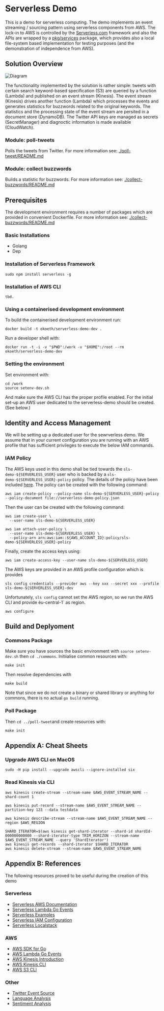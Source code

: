 # Serverless Demo

This is a demo for serverless computing. The demo implements an event streaming / sourcing
pattern using serverless components from AWS. The lock-in to AWS is controlled by the
[Serverless.com](https://serverless.com) framework and also the APIs are wrapped by a
[pkg/services](https://github.com/okoeth/serverless-demo/tree/master/commons/pkg/services) package,
which provides also a local file-system based implementation for testing purposes (and the
demonstration of independence from AWS).

## Solution Overview

![Diagram](https://drive.google.com/uc?authuser=0&id=1PxxyRGoLRru2y8I9RnnU0nVsQHXMdMlQ&export=download)

The functionality implemented by the solution is rather simple: tweets with certain search
keyword-based specification (S3) are queried by a function (Lambda) and published on an event stream (Kinesis).
The event stream (Kinesis) drives another function (Lambda) which processes the events and
generates statistics for buzzwords related to the original keywords. The statistics and the
processing state of the event stream are persited in a document store (DynamoDB). The Twitter
API keys are managed as secrets (SecretManager) and diagnoctic information is made available (CloudWatch).

### Module: poll-tweets

Polls the tweets from Twitter. For more information see: [./poll-tweet/README.md](./poll-tweet/README.md)

### Module: collect buzzwords

Builds a statistic for buzzwords. For more information see: [./collect-buzzwords/README.md](./collect-buzzwords/README.md)

## Prerequisites

The development environment requires a number of packages which are provided in convenient Dockerfile.
For more information see: [./collect-buzzwords/README.md](./collect-buzzwords/README.md)

### Basic Installations

* Golang
* Dep

### Installation of Serverless Framework

```(sh)
sudo npm install serverless -g
```

### Installation of AWS CLI

```(sh)
tbd.
```

### Using a containerised development environment

To build the containerised development environment run:

```(sh)
docker build -t okoeth/serverless-demo-dev .
```

Run a developer shell with:

```(sh)
docker run -t -i -v "$PWD":/work -v "$HOME":/root --rm okoeth/serverless-demo-dev
```

### Setting the environment

Set environment with:

```(sh)
cd /work
source setenv-dev.sh
```

And make sure the AWS CLI has the proper profile enabled. For the initial set-up an AWS user
dedicated to the serverless-demo should be created. (See below.)

## Identity and Access Management

We will be setting up a dedicated user for the sewrverless demo. We assume that in your current
configuration you are running with an AWS profile that has sufficient privileges to execute
the below IAM commands.

### IAM Policy

The AWS keys used in this demo shall be tied towards the `sls-demo-${SERVERLESS_USER}` user who is backed by a
`sls-demo-${SERVERLESS_USER}-policy` policy. The details of the policy have been included
[here](./serverless-demo-policy). The policy can be created with the following command:

```(sh)
aws iam create-policy --policy-name sls-demo-${SERVERLESS_USER}-policy --policy-document file://serverless-demo-policy.json
```

Then the user can be created with the following command:

```(sh)
aws iam create-user \
  --user-name sls-demo-${SERVERLESS_USER}
  
aws iam attach-user-policy \
  --user-name sls-demo-${SERVERLESS_USER} \
  --policy-arn arn:aws:iam::${AWS_ACCOUNT_ID}:policy/sls-demo-${SERVERLESS_USER}-policy
```

Finally, create the access keys using:

```(sh)
aws iam create-access-key --user-name sls-demo-${SERVERLESS_USER}
```

The AWS keys are provided in an AWS profile configuration which is provides

```(sh)
sls config credentials --provider aws --key xxx --secret xxx --profile sls-demo-${SERVERLESS_USER}-dev
```

Unfortunately, `sls config` cannot set the AWS region, so we run the AWS CLI and provide èu-central-1` as region.

```(sh)
aws configure
```

## Build and Deplyoment

### Commons Package

Make sure you have sources the basic environment with `source setenv-dev.sh` then `cd ./commons`. Initiialise
common resources with:

```(sh)
make init
```

Then resolve dependencies with

```(sh)
make build
```

Note that since we do not create a binary or shared library or anything for commons, there is no actual
`go build` running.

### Poll Package

Then `cd ../poll-tweet`and create resources with:

```(sh)
make init
```

## Appendix A: Cheat Sheets

### Upgrade AWS CLI on MacOS

```(sh)
sudo -H pip install --upgrade awscli --ignore-installed six
```

### Read Kinesis via CLI

```(sh)
aws kinesis create-stream --stream-name $AWS_EVENT_STREAM_NAME --shard-count 1

aws kinesis put-record --stream-name $AWS_EVENT_STREAM_NAME --partition-key 123 --data testdata

aws kinesis describe-stream --stream-name $AWS_EVENT_STREAM_NAME --region $AWS_REGION

SHARD_ITERATOR=$(aws kinesis get-shard-iterator --shard-id shardId-000000000000 --shard-iterator-type TRIM_HORIZON --stream-name $AWS_EVENT_STREAM_NAME --query 'ShardIterator')
aws kinesis get-records --shard-iterator $SHARD_ITERATOR
aws kinesis delete-stream --stream-name $AWS_EVENT_STREAM_NAME
```

## Appendix B: References

The following resources proved to be useful during the creation of this demo

### Serverless

* [Serverless AWS Documentation](https://serverless.com/framework/docs/providers/aws/)
* [Serverless Lambda Go Events](https://serverless.com/blog/framework-example-golang-lambda-support/)
* [Serverless Examples](https://github.com/serverless/examples)
* [Serverless IAM Configuration](https://gist.github.com/ServerlessBot/7618156b8671840a539f405dea2704c8)
* [Serverless Localstack](https://github.com/localstack/serverless-localstack)

### AWS

* [AWS SDK for Go](https://docs.aws.amazon.com/sdk-for-go/v1/developer-guide/welcome.html)
* [AWS Lambda Go Events](https://github.com/aws/aws-lambda-go/tree/master/events)
* [AWS Kinesis Introduction](https://docs.aws.amazon.com/streams/latest/dev/key-concepts.html)
* [AWS Kinesis CLI](https://docs.aws.amazon.com/streams/latest/dev/fundamental-stream.html)
* [AWS S3 CLI](...)

### Other

* [Twitter Event Source](https://github.com/awslabs/aws-serverless-twitter-event-source)
* [Language Analysis](https://github.com/chrisport/go-lang-detector)
* [Sentiment Analysis](https://github.com/cdipaolo/sentiment)
